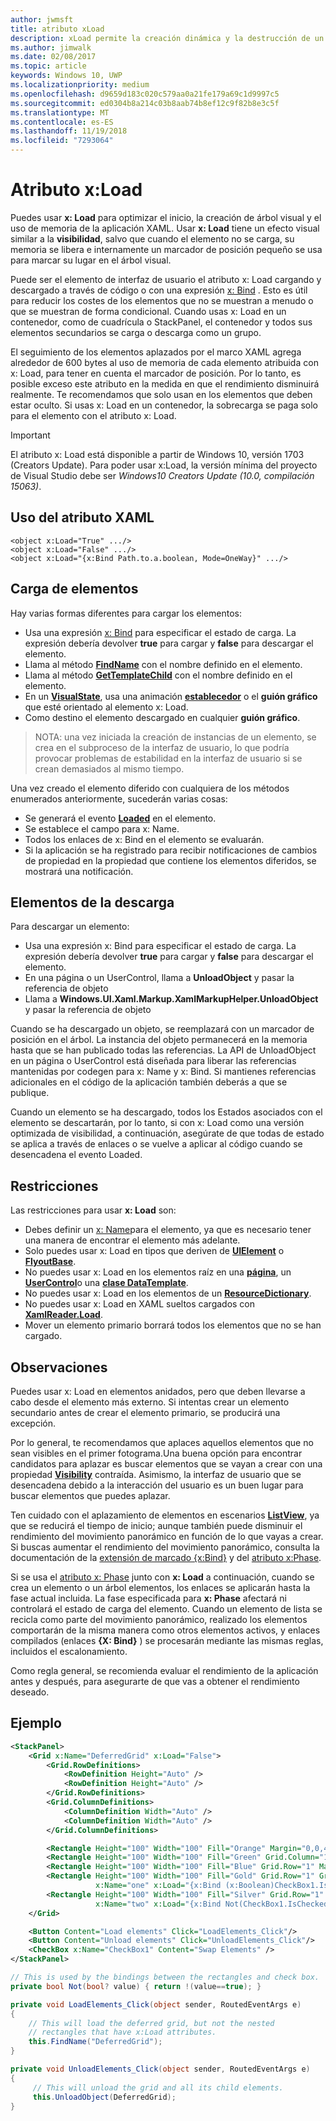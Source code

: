 ```yaml
---
author: jwmsft
title: atributo xLoad
description: xLoad permite la creación dinámica y la destrucción de un elemento y sus elementos secundarios, reducir el uso de memoria y el tiempo de inicio. 
ms.author: jimwalk
ms.date: 02/08/2017
ms.topic: article
keywords: Windows 10, UWP
ms.localizationpriority: medium
ms.openlocfilehash: d9659d183c020c579aa0a21fe179a69c1d9997c5
ms.sourcegitcommit: ed0304b8a214c03b8aab74b8ef12c9f82b8e3c5f
ms.translationtype: MT
ms.contentlocale: es-ES
ms.lasthandoff: 11/19/2018
ms.locfileid: "7293064"
---
```

# <a name="xload-attribute"></a>Atributo x:Load

Puedes usar **x: Load** para optimizar el inicio, la creación de árbol visual y el uso de memoria de la aplicación XAML. Usar **x: Load** tiene un efecto visual similar a la **visibilidad**, salvo que cuando el elemento no se carga, su memoria se libera e internamente un marcador de posición pequeño se usa para marcar su lugar en el árbol visual.

Puede ser el elemento de interfaz de usuario el atributo x: Load cargando y descargado a través de código o con una expresión [x: Bind](x-bind-markup-extension.md) . Esto es útil para reducir los costes de los elementos que no se muestran a menudo o que se muestran de forma condicional. Cuando usas x: Load en un contenedor, como de cuadrícula o StackPanel, el contenedor y todos sus elementos secundarios se carga o descarga como un grupo.

El seguimiento de los elementos aplazados por el marco XAML agrega alrededor de 600 bytes al uso de memoria de cada elemento atribuida con x: Load, para tener en cuenta el marcador de posición. Por lo tanto, es posible exceso este atributo en la medida en que el rendimiento disminuirá realmente. Te recomendamos que solo usan en los elementos que deben estar oculto. Si usas x: Load en un contenedor, la sobrecarga se paga solo para el elemento con el atributo x: Load.

> [!IMPORTANT]
> El atributo x: Load está disponible a partir de Windows 10, versión 1703 (Creators Update). Para poder usar x:Load, la versión mínima del proyecto de Visual Studio debe ser *Windows10 Creators Update (10.0, compilación 15063)*.

## <a name="xaml-attribute-usage"></a>Uso del atributo XAML

``` syntax
<object x:Load="True" .../>
<object x:Load="False" .../>
<object x:Load="{x:Bind Path.to.a.boolean, Mode=OneWay}" .../>
```

## <a name="loading-elements"></a>Carga de elementos

Hay varias formas diferentes para cargar los elementos:

- Usa una expresión [x: Bind](x-bind-markup-extension.md) para especificar el estado de carga. La expresión debería devolver **true** para cargar y **false** para descargar el elemento.
- Llama al método [**FindName**](https://msdn.microsoft.com/library/windows/apps/br208715) con el nombre definido en el elemento.
- Llama al método [**GetTemplateChild**](https://msdn.microsoft.com/library/windows/apps/br209416) con el nombre definido en el elemento.
- En un [**VisualState**](https://msdn.microsoft.com/library/windows/apps/br209007), usa una animación [**establecedor**](https://msdn.microsoft.com/library/windows/apps/br208817) o el **guión gráfico** que esté orientado al elemento x: Load.
- Como destino el elemento descargado en cualquier **guión gráfico**.

> NOTA: una vez iniciada la creación de instancias de un elemento, se crea en el subproceso de la interfaz de usuario, lo que podría provocar problemas de estabilidad en la interfaz de usuario si se crean demasiados al mismo tiempo.

Una vez creado el elemento diferido con cualquiera de los métodos enumerados anteriormente, sucederán varias cosas:

- Se generará el evento [**Loaded**](https://msdn.microsoft.com/library/windows/apps/br208723) en el elemento.
- Se establece el campo para x: Name.
- Todos los enlaces de x: Bind en el elemento se evaluarán.
- Si la aplicación se ha registrado para recibir notificaciones de cambios de propiedad en la propiedad que contiene los elementos diferidos, se mostrará una notificación.

## <a name="unloading-elements"></a>Elementos de la descarga

Para descargar un elemento:

- Usa una expresión x: Bind para especificar el estado de carga. La expresión debería devolver **true** para cargar y **false** para descargar el elemento.
- En una página o un UserControl, llama a **UnloadObject** y pasar la referencia de objeto
- Llama a **Windows.UI.Xaml.Markup.XamlMarkupHelper.UnloadObject** y pasar la referencia de objeto

Cuando se ha descargado un objeto, se reemplazará con un marcador de posición en el árbol. La instancia del objeto permanecerá en la memoria hasta que se han publicado todas las referencias. La API de UnloadObject en un página o UserControl está diseñada para liberar las referencias mantenidas por codegen para x: Name y x: Bind. Si mantienes referencias adicionales en el código de la aplicación también deberás a que se publique.

Cuando un elemento se ha descargado, todos los Estados asociados con el elemento se descartarán, por lo tanto, si con x: Load como una versión optimizada de visibilidad, a continuación, asegúrate de que todas de estado se aplica a través de enlaces o se vuelve a aplicar al código cuando se desencadena el evento Loaded.

## <a name="restrictions"></a>Restricciones

Las restricciones para usar **x: Load** son:

- Debes definir un [x: Name](x-name-attribute.md)para el elemento, ya que es necesario tener una manera de encontrar el elemento más adelante.
- Solo puedes usar x: Load en tipos que deriven de [**UIElement**](https://msdn.microsoft.com/library/windows/apps/br208911) o [**FlyoutBase**](https://msdn.microsoft.com/library/windows/apps/dn279249).
- No puedes usar x: Load en los elementos raíz en una [**página**](https://msdn.microsoft.com/library/windows/apps/windows.ui.xaml.controls.page), un [**UserControl**](https://msdn.microsoft.com/library/windows/apps/windows.ui.xaml.controls.usercontrol)o una [**clase DataTemplate**](https://msdn.microsoft.com/library/windows/apps/br242348).
- No puedes usar x: Load en los elementos de un [**ResourceDictionary**](https://msdn.microsoft.com/library/windows/apps/br208794).
- No puedes usar x: Load en XAML sueltos cargados con [**XamlReader.Load**](https://msdn.microsoft.com/library/windows/apps/br228048).
- Mover un elemento primario borrará todos los elementos que no se han cargado.

## <a name="remarks"></a>Observaciones

Puedes usar x: Load en elementos anidados, pero que deben llevarse a cabo desde el elemento más externo. Si intentas crear un elemento secundario antes de crear el elemento primario, se producirá una excepción.

Por lo general, te recomendamos que aplaces aquellos elementos que no sean visibles en el primer fotograma.Una buena opción para encontrar candidatos para aplazar es buscar elementos que se vayan a crear con una propiedad [**Visibility**](https://msdn.microsoft.com/library/windows/apps/br208992) contraída. Asimismo, la interfaz de usuario que se desencadena debido a la interacción del usuario es un buen lugar para buscar elementos que puedes aplazar.

Ten cuidado con el aplazamiento de elementos en escenarios [**ListView**](https://msdn.microsoft.com/library/windows/apps/br242878), ya que se reducirá el tiempo de inicio; aunque también puede disminuir el rendimiento del movimiento panorámico en función de lo que vayas a crear. Si buscas aumentar el rendimiento del movimiento panorámico, consulta la documentación de la [extensión de marcado {x:Bind}](x-bind-markup-extension.md) y del [atributo x:Phase](x-phase-attribute.md).

Si se usa el [atributo x: Phase](x-phase-attribute.md) junto con **x: Load** a continuación, cuando se crea un elemento o un árbol elementos, los enlaces se aplicarán hasta la fase actual incluida. La fase especificada para **x: Phase** afectará ni controlará el estado de carga del elemento. Cuando un elemento de lista se recicla como parte del movimiento panorámico, realizado los elementos comportarán de la misma manera como otros elementos activos, y enlaces compilados (enlaces **{X: Bind}** ) se procesarán mediante las mismas reglas, incluidos el escalonamiento.

Como regla general, se recomienda evaluar el rendimiento de la aplicación antes y después, para asegurarte de que vas a obtener el rendimiento deseado.

## <a name="example"></a>Ejemplo

```xml
<StackPanel>
    <Grid x:Name="DeferredGrid" x:Load="False">
        <Grid.RowDefinitions>
            <RowDefinition Height="Auto" />
            <RowDefinition Height="Auto" />
        </Grid.RowDefinitions>
        <Grid.ColumnDefinitions>
            <ColumnDefinition Width="Auto" />
            <ColumnDefinition Width="Auto" />
        </Grid.ColumnDefinitions>

        <Rectangle Height="100" Width="100" Fill="Orange" Margin="0,0,4,4"/>
        <Rectangle Height="100" Width="100" Fill="Green" Grid.Column="1" Margin="4,0,0,4"/>
        <Rectangle Height="100" Width="100" Fill="Blue" Grid.Row="1" Margin="0,4,4,0"/>
        <Rectangle Height="100" Width="100" Fill="Gold" Grid.Row="1" Grid.Column="1" Margin="4,4,0,0"
                   x:Name="one" x:Load="{x:Bind (x:Boolean)CheckBox1.IsChecked, Mode=OneWay}"/>
        <Rectangle Height="100" Width="100" Fill="Silver" Grid.Row="1" Grid.Column="1" Margin="4,4,0,0"
                   x:Name="two" x:Load="{x:Bind Not(CheckBox1.IsChecked), Mode=OneWay}"/>
    </Grid>

    <Button Content="Load elements" Click="LoadElements_Click"/>
    <Button Content="Unload elements" Click="UnloadElements_Click"/>
    <CheckBox x:Name="CheckBox1" Content="Swap Elements" />
</StackPanel>
```

```csharp
// This is used by the bindings between the rectangles and check box.
private bool Not(bool? value) { return !(value==true); }

private void LoadElements_Click(object sender, RoutedEventArgs e)
{
    // This will load the deferred grid, but not the nested
    // rectangles that have x:Load attributes.
    this.FindName("DeferredGrid"); 
}

private void UnloadElements_Click(object sender, RoutedEventArgs e)
{
     // This will unload the grid and all its child elements.
     this.UnloadObject(DeferredGrid);
}
```

